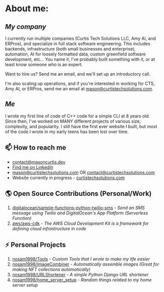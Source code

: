 # About me:

## **_My company_**

I currently run multiple companies (Curtis Tech Solutions LLC, Amy AI, and ERPros), and specialize in full stack software engineering. This includes backends, infrastructure (both small businesses and enterprise), automation, AI for loosely formatted data, custom greenfield software development, etc... You name it, I've probably built something with it, or at least know someone who is an expert.

Want to hire us? Send me an email, and we'll set up an introductory call.

I'm also scaling up operations, and if you're interested in working for CTS, Amy AI, or ERPros, send me an email at [mason@curtistechsolutions.com](mail:mason@curtistechsolutions.com).

## **_Me_**

I wrote my first line of code of C++ code for a simple CLI at 8 years old. Since then, I've worked on MANY different projects of various size, complexity, and popularity. I still have the first ever website I built, but most of the code I wrote in my early teens has been lost over time.

## 📫 How to reach me

- [contact@masoncurtis.dev](mail:contact@masoncurtis.dev)
- [Find me on LinkedIn](https://www.linkedin.com/in/mason-curtis/)
- [mason@curtistechsolutions.com](mail:mason@curtistechsolutions.com) OR [contact@curtistechsolutions.com](mail:contact@curtistechsolutions.com)
- Website currently in progress - [curtistechsolutions.com](https://curtistechsolutions.com)

## 🌎 Open Source Contributions (Personal/Work)

1. [digitalocean/sample-functions-python-twilio-sms](https://github.com/digitalocean/sample-functions-python-twilio-sms) - _Send an SMS message using Twilio and DigitalOcean's App Platform (Serverless Function)_
2. [aws/aws-cdk](https://github.com/aws/aws-cdk) - _The AWS Cloud Development Kit is a framework for defining cloud infrastructure in code_

## ⚡ Personal Projects

1. [nosam1998/Tools](https://github.com/nosam1998/Tools) - _Custom Tools that I wrote to make my life easier_
2. [nosam1998/ImageCombiner](https://github.com/nosam1998/ImageCombiner) - _Automatically assemble images (Great for making NFT collections automatically)_
3. [nosam1998/URLShortener](https://github.com/nosam1998/URLShortener) - _A simple Python Django URL shortener_
4. [nosam1998/home_server_setup](https://github.com/nosam1998/home_server_setup) - _Random things related to my home server setup_
